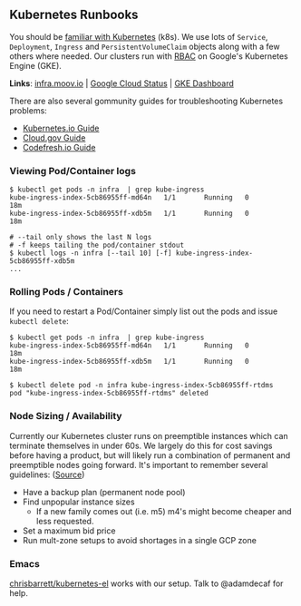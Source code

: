 ## Kubernetes Runbooks

You should be [familiar with Kubernetes](https://kubernetes.io/docs/tutorials/kubernetes-basics/) (k8s). We use lots of `Service`, `Deployment`, `Ingress` and `PersistentVolumeClaim` objects along with a few others where needed. Our clusters run with [RBAC](https://kubernetes.io/docs/reference/access-authn-authz/rbac/) on Google's Kubernetes Engine (GKE).

**Links**: [infra.moov.io](https://infra.moov.io) | [Google Cloud Status](https://status.cloud.google.com/) | [GKE Dashboard](https://console.cloud.google.com/kubernetes/list)

There are also several gommunity guides for troubleshooting Kubernetes problems:

- [Kubernetes.io Guide](https://kubernetes.io/docs/tasks/debug-application-cluster/debug-cluster/)
- [Cloud.gov Guide](https://cloud.gov/docs/ops/runbook/troubleshooting-kubernetes/)
- [Codefresh.io Guide](https://codefresh.io/Kubernetes-Tutorial/recover-broken-kubernetes-cluster/)

### Viewing Pod/Container logs

```
$ kubectl get pods -n infra  | grep kube-ingress
kube-ingress-index-5cb86955ff-md64n   1/1       Running   0          18m
kube-ingress-index-5cb86955ff-xdb5m   1/1       Running   0          18m

# --tail only shows the last N logs
# -f keeps tailing the pod/container stdout
$ kubectl logs -n infra [--tail 10] [-f] kube-ingress-index-5cb86955ff-xdb5m
...
```

### Rolling Pods / Containers

If you need to restart a Pod/Container simply list out the pods and issue `kubectl delete`:

```
$ kubectl get pods -n infra  | grep kube-ingress
kube-ingress-index-5cb86955ff-md64n   1/1       Running   0          18m
kube-ingress-index-5cb86955ff-xdb5m   1/1       Running   0          18m

$ kubectl delete pod -n infra kube-ingress-index-5cb86955ff-rtdms
pod "kube-ingress-index-5cb86955ff-rtdms" deleted
```

### Node Sizing / Availability

Currently our Kubernetes cluster runs on preemptible instances which can terminate themselves in under 60s. We largely do this for cost savings before having a product, but will likely run a combination of permanent and preemptible nodes going forward. It's important to remember several guidelines: ([Source](https://learnk8s.io/blog/kubernetes-spot-instances))

- Have a backup plan (permanent node pool)
- Find unpopular instance sizes
   - If a new family comes out (i.e. m5) m4's might become cheaper and less requested.
- Set a maximum bid price
- Run mult-zone setups to avoid shortages in a single GCP zone

### Emacs

[chrisbarrett/kubernetes-el](https://github.com/chrisbarrett/kubernetes-el) works with our setup. Talk to @adamdecaf for help.
